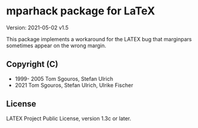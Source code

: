 # mparhack package for LaTeX

Version: 2021-05-02 v1.5

This package implements a workaround for the LATEX bug that marginpars
sometimes appear on the wrong margin.



## Copyright (C)
* 1999- 2005       Tom Sgouros, Stefan Ulrich
* 2021             Tom Sgouros, Stefan Ulrich, Ulrike Fischer

## License
LATEX Project Public License, version 1.3c or later.

